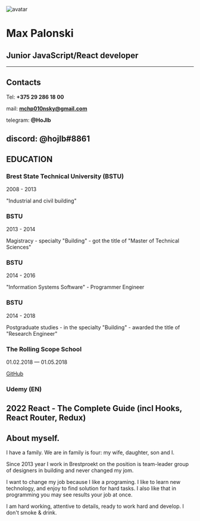 ![avatar]('img/Max_avatar.jpg)
# Max Palonski
## Junior JavaScript/React developer
---
## Contacts
Tel: **+375 29 286 18 00**

mail: **mchp010nsky@gmail.com**

telegram: **@HoJlb**

discord: **@hojlb#8861**
---
## EDUCATION
### Brest State Technical University (BSTU)
2008 - 2013

"Industrial and civil building"

### BSTU
2013 - 2014

Magistracy - specialty "Building" - got the title of "Master of Technical Sciences"

### BSTU
2014 - 2016

"Information Systems Software" - Programmer Engineer

### BSTU
2014 - 2018

Postgraduate studies - in the specialty "Building" - awarded the title of "Research Engineer"

### The Rolling Scope School
01.02.2018 — 01.05.2018

[GitHub](https://github.com/Hojlb)

### Udemy (EN)

2022 React - The Complete Guide (incl Hooks, React Router, Redux)
---
## About myself. 
I have a family. We are in family is four: my wife, daughter, son and I.

Since 2013 year I work in Brestproekt on the position is team-leader group of designers in building and never changed my jom.

I want to change my job because I like a programing. I like to learn new technology, and enjoy to find solution for hard tasks. I also like that in programming you may see results your job at once.

I am hard working, attentive to details, ready to work hard and develop. I don't smoke & drink.
